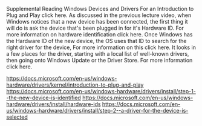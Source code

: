 Supplemental Reading Windows Devices and Drivers
For an Introduction to Plug and Play click here.
As discussed in the previous lecture video, when Windows notices that a new device has been connected, the first thing it will do is ask the device that's been plugged in for it's Hardware ID. For more information on hardware identification click here.
Once Windows has the Hardware ID of the new device, the OS uses that ID to search for the right driver for the device, For more information on this click here.
It looks in a few places for the driver, starting with a local list of well-known drivers, then going onto Windows Update or the Driver Store. For more information click here.

https://docs.microsoft.com/en-us/windows-hardware/drivers/kernel/introduction-to-plug-and-play
https://docs.microsoft.com/en-us/windows-hardware/drivers/install/step-1--the-new-device-is-identified
https://docs.microsoft.com/en-us/windows-hardware/drivers/install/hardware-ids
https://docs.microsoft.com/en-us/windows-hardware/drivers/install/step-2--a-driver-for-the-device-is-selected
